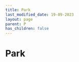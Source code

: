 ```yaml
---
title: Park
last_modified_date: 19-09-2023
layout: page
parent: P
has_children: false
---
```


Park
====

